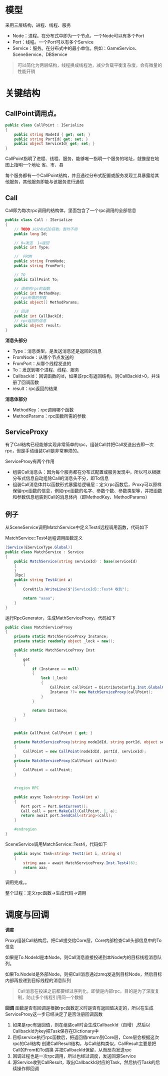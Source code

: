 # 模型

采用三层结构，进程、线程、服务
* Node：进程。在分布式中即为一个节点。一个Node可以有多个Port
* Port：线程。一个Port可以有多个Service
* Service：服务。在分布式中的最小单位。例如：GameService、SceneService、DBService

> 可以简化为两层结构，线程换成线程池，减少负载平衡复杂度，会有微量的性能开销

# 关键结构
## CallPoint调用点。

```c#
public class CallPoint : ISerialize
{
    public string NodeId { get; set; }
    public string PortId{ get; set; }
    public object ServiceId{ get; set; }
}
```
CallPoint指明了进程、线程、服务，能够唯一指明一个服务的地址，就像是在地图上指明一个地址 省、市、县

每个服务都有一个CallPoint结构，并且通过分布式配置或服务发现工具暴露给其他服务，其他服务即能与该服务进行通信

## Call
Call即为每次rpc调用的结构体，里面包含了一个rpc调用的全部信息
```csharp
public class Call : ISerialize
{
    // TODO 从分布式ID获取，暂时不用
    public long Id;

    // 0=发送  1=返回
    public int Type;

    //  FROM
    public string FromNode;
    public string FromPort;

    // TO
    public CallPoint To;

    // 调用的rpc的函数
    public int MethodKey;
    // rpc所需的参数
    public object[] MethodParams;

    // 回调
    public int CallBackId;
    // rpc返回的信息
    public object result;
}
```
**消息头部分** 

* Type：消息类型，是发送消息还是返回的消息
* FromNode：从哪个节点发送的
* FromPort：从哪个线程发送的
* To：发送到哪个进程、线程、服务
* CallbackId：回调函数的id，如果该rpc有返回结构，则CallBackId>0，并注册了回调函数
* result：rpc返回的结果

**消息体部分**
* MethodKey：rpc调用哪个函数
* MethodParams：rpc函数所需的参数

## ServiceProxy
有了Call结构已经能够实现非常简单的rpc，组装Call并把Call发送出去即一次rpc，但是手动组装Call是非常麻烦的。

ServiceProxy有两个作用
* 组装Call消息头：因为每个服务都在分布式配置或服务发现中，所以可以根据分布式信息自动组除Call的消息头不分，即To信息
* 组装Call消息体并以函数形式暴露给逻辑层：定义rpc函数后，Proxy可以原样保留rpc函数的信息，例如rpc函数的名字、参数个数、参数类型等，并把函数和参数信息组装到Call的消息体内（即MethodKey、MethodParams）

## 例子
从SceneService调用MatchService中定义Test4远程调用函数，代码如下

MatchService::Test4远程调用函数定义
```csharp
[Service(EServiceType.Global)]
public class MatchService : Service
{
    public MatchService(string serviceId) : base(serviceId)
    {
    }
    [Rpc]
    public string Test4(int a)
    {
        CoreUtils.WriteLine($"{ServiceId}::Test4 收到");

        return "aaaa";
    }
}
```
运行RpcGenerator，生成MathServiceProxy，代码如下
```csharp
public class MatchServiceProxy
{
    private static MatchServiceProxy Instance;
    private static readonly object _lock = new();

    public static MatchServiceProxy Inst
    {
        get
        {
            if (Instance == null)
            {
                lock (_lock)
                {
                    CallPoint callPoint = DistributeConfig.Inst.GlobalCallPoints["match"];
                    Instance ??= new MatchServiceProxy(callPoint);
                }
            }

            return Instance;
        }
    }


    public CallPoint CallPoint { get; }

    private MatchServiceProxy(string nodeIdId, string portId, object serviceId)
    {
        CallPoint = new CallPoint(nodeIdId, portId, serviceId);
    }
    private MatchServiceProxy(CallPoint callPoint)
    {
        CallPoint = callPoint;
    }


    #region RPC

    public async Task<string> Test4(int a)
    {
       Port port = Port.GetCurrent();
       Call call = port.MakeCall(CallPoint, 1, a);
       return await port.SendCall<string>(call);
    }

    #endregion
}
```
SceneService调用MatchService::Test4，代码如下
```csharp
    public async Task<string> Test1(int i, string s)
    {
        string aaa = await MatchServiceProxy.Inst.Test4(6);
        return aaa;
    }
```

调用完成。。

整个过程：定义rpc函数->生成代码->调用

# 调度与回调
**调度**

Proxy组装Call结构后，把Call提交给Core层，Core内部检查Call头部信息中的To信息

如果是To.NodeId是本Node，则Call消息直接投递到本Node内的目标线程消息队列。

如果To.NodeId是外部Node，则把Call消息通过zmq发送到目标Node，然后目标内部再投递到目标线程的消息队列

> Call消息在投递之前都要经过序列化，即使是内部rpc，目的是为了深度复制，防止多个线程引用同一个数据

**回调**
函数是否有回调是根据rpc函数定义时是否有返回值决定的，所以在生成ServiceProxy这一步已经决定了是否注册回调函数

1. 如果是rpc有返回值，则在组装call时会生成CallbackId（自增）,然后以CallbackId为key把Task保存在Dictionary中
2. 目标service执行rpc函数后，把返回值return到Core层，Core层会根据这次rpc的Call结构 创建CallResult结构，与Call结构类似，CallResult主要是把Call的From和To调换 并把CallbackId保留，从而反向发送rpc
3. 回调过程也是一次rpc调用，所以也经过调度，发送回源Service
4. 源Service收到CallResult，取出CallbackId对应的Task，然后执行Task的后续操作即回调



